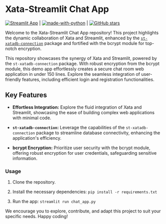 
# Xata-Streamlit Chat App

[![Streamlit App](https://static.streamlit.io/badges/streamlit_badge_black_white.svg)](https://demo-chat-room-xata.streamlit.app/) | [![made-with-python](https://img.shields.io/badge/Made%20with-Python-1f425f.svg)](https://www.python.org/) | [![GitHub stars](https://img.shields.io/github/stars/Naereen/StrapDown.js.svg?style=social&label=Star&maxAge=2592000)](https://GitHub.com/Naereen/StrapDown.js/stargazers/)

Welcome to the Xata-Streamlit Chat App repository! This project highlights the dynamic collaboration of Xata and Streamlit, enhanced by the [`st-xatadb-connection`](https://github.com/SergioSKA27/st-xatadb-connection) package and fortified with the bcrypt module for top-notch encryption.

This repository showcases the synergy of Xata and Streamlit, powered by the `st-xatadb-connection` package. With robust encryption from the bcrypt module, this demo app effortlessly creates a secure chat room web application in under 150 lines. Explore the seamless integration of user-friendly features, including efficient login and registration functionalities.

## Key Features

- **Effortless Integration:** Explore the fluid integration of Xata and Streamlit, showcasing the ease of building complex web applications with minimal code.

- **`st-xatadb-connection`:** Leverage the capabilities of the `st-xatadb-connection` package to streamline database connectivity, enhancing the application's efficiency.

- **bcrypt Encryption:** Prioritize user security with the bcrypt module, offering robust encryption for user credentials, safeguarding sensitive information.

### Usage

1. Clone the repository.

2. Install the necessary dependencies: `pip install -r requirements.txt`

3. Run the app: `streamlit run chat_app.py`

We encourage you to explore, contribute, and adapt this project to suit your specific needs. Happy coding!
